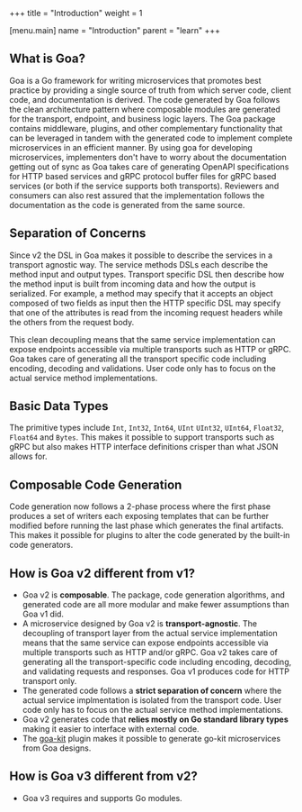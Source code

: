 +++
title = "Introduction"
weight = 1

[menu.main]
name = "Introduction"
parent = "learn"
+++

## What is Goa?

Goa is a Go framework for writing microservices that promotes best practice by
providing a single source of truth from which server code, client code, and
documentation is derived. The code generated by Goa follows the clean
architecture pattern where composable modules are generated for the transport,
endpoint, and business logic layers. The Goa package contains middleware,
plugins, and other complementary functionality that can be leveraged in tandem
with the generated code to implement complete microservices in an efficient
manner. By using goa for developing microservices, implementers don't have to
worry about the documentation getting out of sync as Goa takes care of
generating OpenAPI specifications for HTTP based services and gRPC protocol
buffer files for gRPC based services (or both if the service supports both
transports). Reviewers and consumers can also rest assured that the
implementation follows the documentation as the code is generated from the same
source.

## Separation of Concerns

Since v2 the DSL in Goa makes it possible to describe the services in a transport
agnostic way. The service methods DSLs each describe the method input and output
types. Transport specific DSL then describe how the method input is built from
incoming data and how the output is serialized. For example, a method may specify
that it accepts an object composed of two fields as input then the HTTP specific
DSL may specify that one of the attributes is read from the incoming request
headers while the others from the request body.

This clean decoupling means that the same service implementation can expose
endpoints accessible via multiple transports such as HTTP or gRPC. Goa takes
care of generating all the transport specific code including encoding, decoding
and validations. User code only has to focus on the actual service method
implementations.

## Basic Data Types

The primitive types include `Int`, `Int32`, `Int64`, `UInt` `UInt32`, `UInt64`,
`Float32`, `Float64` and `Bytes`. This makes it possible to support transports
such as gRPC but also makes HTTP interface definitions crisper than what JSON
allows for.

## Composable Code Generation

Code generation now follows a 2-phase process where the first phase produces a
set of writers each exposing templates that can be further modified before
running the last phase which generates the final artifacts. This makes it
possible for plugins to alter the code generated by the built-in code
generators.

## How is Goa v2 different from v1?

* Goa v2 is **composable**. The package, code generation algorithms, and
  generated code are all more modular and make fewer assumptions than Goa v1
  did.
* A microservice designed by Goa v2 is **transport-agnostic**. The decoupling of
  transport layer from the actual service implementation means that the same
  service can expose endpoints accessible via multiple transports such as HTTP
  and/or gRPC. Goa v2 takes care of generating all the transport-specific code
  including encoding, decoding, and validating requests and responses. Goa v1
  produces code for HTTP transport only.
* The generated code follows a **strict separation of concern** where the actual
  service implmentation is isolated from the transport code. User code only has
  to focus on the actual service method implementations.
* Goa v2 generates code that **relies mostly on Go standard library types**
  making it easier to interface with external code.
* The [goa-kit](https://github.com/goadesign/plugins/tree/v3/goakit) plugin makes it
  possible to generate go-kit microservices from Goa designs.

## How is Goa v3 different from v2?

* Goa v3 requires and supports Go modules.